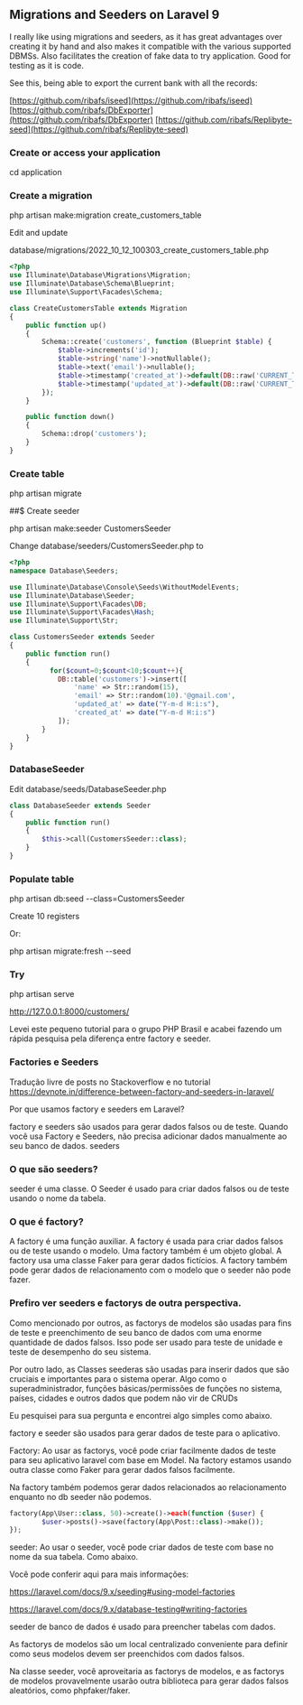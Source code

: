 ## Migrations and Seeders on Laravel 9

I really like using migrations and seeders, as it has great advantages over creating it by hand and also makes it compatible with the various supported DBMSs. Also facilitates the creation of fake data to try application. Good for testing as it is code. 

See this, being able to export the current bank with all the records:

[https://github.com/ribafs/iseed](https://github.com/ribafs/iseed)
[https://github.com/ribafs/DbExporter](https://github.com/ribafs/DbExporter)
[https://github.com/ribafs/Replibyte-seed](https://github.com/ribafs/Replibyte-seed)

### Create or access your application

cd application

### Create a migration

php artisan make:migration create_customers_table

Edit and update

database/migrations/2022_10_12_100303_create_customers_table.php

```php
<?php
use Illuminate\Database\Migrations\Migration;
use Illuminate\Database\Schema\Blueprint;
use Illuminate\Support\Facades\Schema;

class CreateCustomersTable extends Migration
{
    public function up()
    {
        Schema::create('customers', function (Blueprint $table) {
            $table->increments('id');
            $table->string('name')->notNullable();
            $table->text('email')->nullable();
            $table->timestamp('created_at')->default(DB::raw('CURRENT_TIMESTAMP'));
            $table->timestamp('updated_at')->default(DB::raw('CURRENT_TIMESTAMP'));
        });
    }

    public function down()
    {
        Schema::drop('customers');
    }
}
```

### Create table

php artisan migrate


##$ Create seeder

php artisan make:seeder CustomersSeeder

Change database/seeders/CustomersSeeder.php to

```php
<?php
namespace Database\Seeders;

use Illuminate\Database\Console\Seeds\WithoutModelEvents;
use Illuminate\Database\Seeder;
use Illuminate\Support\Facades\DB;
use Illuminate\Support\Facades\Hash;
use Illuminate\Support\Str;

class CustomersSeeder extends Seeder
{
    public function run()
    {
          for($count=0;$count<10;$count++){
            DB::table('customers')->insert([
                'name' => Str::random(15),
                'email' => Str::random(10).'@gmail.com',
                'updated_at' => date("Y-m-d H:i:s"),
                'created_at' => date("Y-m-d H:i:s")                
            ]);
        }
    }
}
```

### DatabaseSeeder

Edit database/seeds/DatabaseSeeder.php 

```php
class DatabaseSeeder extends Seeder
{
    public function run()
    {
        $this->call(CustomersSeeder::class);
    }
}
```

### Populate table

php artisan db:seed --class=CustomersSeeder

Create 10 registers

Or:

php artisan migrate:fresh --seed


### Try

php artisan serve

http://127.0.0.1:8000/customers/


Levei este pequeno tutorial para o grupo PHP Brasil e acabei fazendo um rápida pesquisa pela diferença entre factory e seeder.

### Factories e Seeders

Tradução livre de posts no Stackoverflow e no tutorial https://devnote.in/difference-between-factory-and-seeders-in-laravel/

Por que usamos factory e seeders em Laravel?

factory e seeders são usados ​​para gerar dados falsos ou de teste. Quando você usa Factory e Seeders, não precisa adicionar dados manualmente ao seu banco de dados.
seeders 

### O que são seeders?

seeder é uma classe. O Seeder é usado para criar dados falsos ou de teste usando o nome da tabela.

### O que é factory?

A factory é uma função auxiliar. A factory é usada para criar dados falsos ou de teste usando o modelo. Uma factory também é um objeto global. A factory usa uma classe Faker para gerar dados fictícios. A factory também pode gerar dados de relacionamento com o modelo que o seeder não pode fazer.


### Prefiro ver seeders e factorys de outra perspectiva.

Como mencionado por outros, as factorys de modelos são usadas para fins de teste e preenchimento de seu banco de dados com uma enorme quantidade de dados falsos. Isso pode ser usado para teste de unidade e teste de desempenho do seu sistema.

Por outro lado, as Classes seederas são usadas para inserir dados que são cruciais e importantes para o sistema operar. Algo como o superadministrador, funções básicas/permissões de funções no sistema, países, cidades e outros dados que podem não vir de CRUDs


Eu pesquisei para sua pergunta e encontrei algo simples como abaixo.

factory e seeder são usados ​​para gerar dados de teste para o aplicativo.

Factory: Ao usar as factorys, você pode criar facilmente dados de teste para seu aplicativo laravel com base em Model. Na factory estamos usando outra classe como Faker para gerar dados falsos facilmente.

Na factory também podemos gerar dados relacionados ao relacionamento enquanto no db seeder não podemos.

```php
factory(App\User::class, 50)->create()->each(function ($user) {
        $user->posts()->save(factory(App\Post::class)->make());
});
```

seeder: Ao usar o seeder, você pode criar dados de teste com base no nome da sua tabela. Como abaixo.


Você pode conferir aqui para mais informações:

https://laravel.com/docs/9.x/seeding#using-model-factories

https://laravel.com/docs/9.x/database-testing#writing-factories

seeder de banco de dados é usado para preencher tabelas com dados.

As factorys de modelos são um local centralizado conveniente para definir como seus modelos devem ser preenchidos com dados falsos.

Na classe seeder, você aproveitaria as factorys de modelos, e as factorys de modelos provavelmente usarão outra biblioteca para gerar dados falsos aleatórios, como phpfaker/faker.



